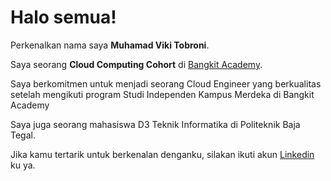 # Halo semua! 

Perkenalkan nama saya **Muhamad Viki Tobroni**.<br>

Saya seorang **Cloud Computing Cohort** di [Bangkit Academy](https://grow.google/intl/id_id/bangkit/?tab=cloud-computing).<br>

Saya berkomitmen untuk menjadi seorang Cloud Engineer yang berkualitas setelah mengikuti program Studi Independen Kampus Merdeka di Bangkit Academy<br>

Saya juga seorang mahasiswa D3 Teknik Informatika di Politeknik Baja Tegal.<br>

Jika kamu tertarik untuk berkenalan denganku, silakan ikuti akun [Linkedin](https://www.linkedin.com/in/muhamad-viki-tobroni-3b7a57272/) ku ya.
